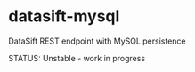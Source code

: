 datasift-mysql
==============

DataSift REST endpoint with MySQL persistence

STATUS: Unstable - work in progress

